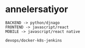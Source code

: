 # annelersatiyor

    BACKEND -> python/djnago
    FRONTEND -> javascript/react
    MOBILE -> javascript/react native

    devops/docker-k8s-jenkins

